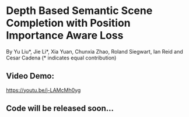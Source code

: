 # Depth Based Semantic Scene Completion with Position Importance Aware Loss

By Yu Liu*, Jie Li*, Xia Yuan, Chunxia Zhao, Roland Siegwart, Ian Reid and Cesar Cadena (* indicates equal contribution)

## Video Demo: 
https://youtu.be/j-LAMcMh0yg


## Code will be released soon...


